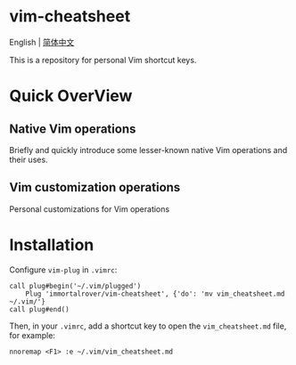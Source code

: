 # vim-cheatsheet
English | [简体中文](./README_CN.md)

This is a repository for personal Vim shortcut keys.

# Quick OverView

## Native Vim operations

Briefly and quickly introduce some lesser-known native Vim operations and their uses.

## Vim customization operations

Personal customizations for Vim operations

# Installation

Configure `vim-plug` in `.vimrc`:
```vim
call plug#begin('~/.vim/plugged')
    Plug 'immortalrover/vim-cheatsheet', {'do': 'mv vim_cheatsheet.md ~/.vim/'}
call plug#end()
```

Then, in your `.vimrc`, add a shortcut key to open the `vim_cheatsheet.md` file, for example:
```vim
nnoremap <F1> :e ~/.vim/vim_cheatsheet.md
```
